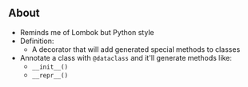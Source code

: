 ## About
* Reminds me of Lombok but Python style
* Definition:
	* A decorator that will add generated special methods to classes
* Annotate a class with `@dataclass` and it'll generate methods like:
	* `__init__()`
	* `__repr__()`
	